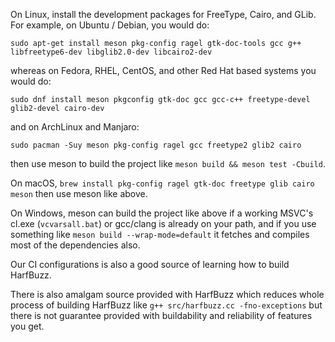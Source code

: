 On Linux, install the development packages for FreeType,
Cairo, and GLib. For example, on Ubuntu / Debian, you would do:

    sudo apt-get install meson pkg-config ragel gtk-doc-tools gcc g++ libfreetype6-dev libglib2.0-dev libcairo2-dev

whereas on Fedora, RHEL, CentOS, and other Red Hat based systems you would do:

    sudo dnf install meson pkgconfig gtk-doc gcc gcc-c++ freetype-devel glib2-devel cairo-dev

and on ArchLinux and Manjaro:

    sudo pacman -Suy meson pkg-config ragel gcc freetype2 glib2 cairo

then use meson to build the project like `meson build && meson test -Cbuild`.

On macOS, `brew install pkg-config ragel gtk-doc freetype glib cairo meson` then use
meson like above.

On Windows, meson can build the project like above if a working MSVC's cl.exe (`vcvarsall.bat`)
or gcc/clang is already on your path, and if you use something like `meson build --wrap-mode=default`
it fetches and compiles most of the dependencies also.

Our CI configurations is also a good source of learning how to build HarfBuzz.

There is also amalgam source provided with HarfBuzz which reduces whole process of building
HarfBuzz like `g++ src/harfbuzz.cc -fno-exceptions` but there is not guarantee provided
with buildability and reliability of features you get.
